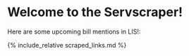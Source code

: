 # Welcome to the Servscraper!

Here are some upcoming bill mentions in LIS!:

{% include_relative scraped_links.md %}